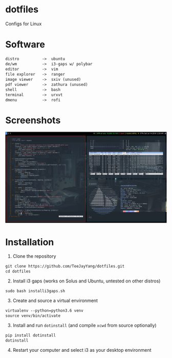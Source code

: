 # dotfiles
Configs for Linux

# Software
```
distro          ->  ubuntu
de/wm           ->  i3-gaps w/ polybar
editor          ->  vim
file explorer   ->  ranger
image viewer    ->  sxiv (unused)
pdf viewer      ->  zathura (unused)
shell           ->  bash
terminal        ->  urxvt
dmenu           ->  rofi
```

# Screenshots
![](screenshots/2018_07_14.png "Fake Dirty")

# Installation

1. Clone the repository
```
git clone https://github.com/TeeJayYang/dotfiles.git
cd dotfiles
```

2. Install i3 gaps (works on Solus and Ubuntu, untested on other distros)
```
sudo bash installi3gaps.sh
```

3. Create and source a virtual environment
```
virtualenv --python=python3.6 venv
source venv/bin/activate
```

3. Install and run `dotinstall` (and compile `xcwd` from source optionally)
```
pip install dotinstall
dotinstall
```

4. Restart your computer and select i3 as your desktop environment
